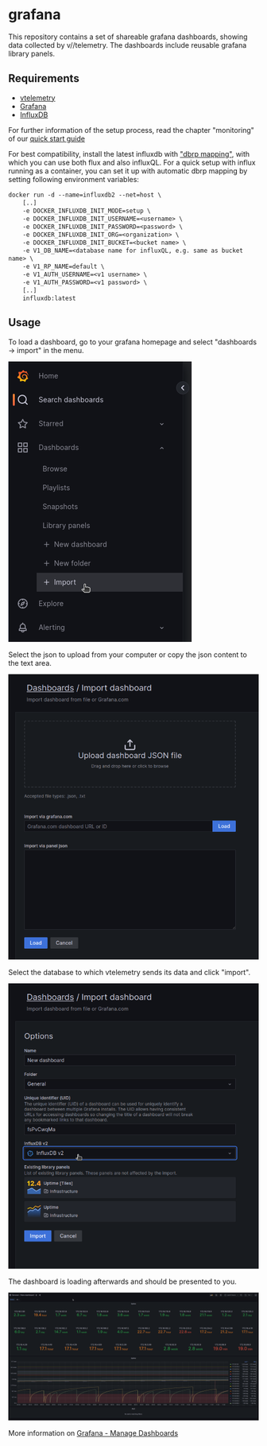 # grafana

This repository contains a set of shareable grafana dashboards, showing data collected by v//telemetry. The dashboards include reusable grafana library panels.

## Requirements

- [vtelemetry](https://hub.docker.com/r/arkonatechnologies/vtelemetry2)
- [Grafana](https://grafana.com/grafana/download)
- [InfluxDB](https://docs.influxdata.com/influxdb/v2.6/install/)

For further information of the setup process, read the chapter "monitoring" of our [quick start guide](https://www.dropbox.com/home/Public%20Downloads/VM/Guides/QuickStartGuide?preview=Quick_Start_Guide.pdf)

For best compatibility, install the latest influxdb with ["dbrp mapping"](https://docs.influxdata.com/influxdb/cloud/query-data/influxql/dbrp/), with which you can use both flux and also influxQL.
For a quick setup with influx running as a container, you can set it up with automatic dbrp mapping by setting following environment variables:

```
docker run -d --name=influxdb2 --net=host \
    [..]
    -e DOCKER_INFLUXDB_INIT_MODE=setup \
    -e DOCKER_INFLUXDB_INIT_USERNAME=<username> \
    -e DOCKER_INFLUXDB_INIT_PASSWORD=<password> \
    -e DOCKER_INFLUXDB_INIT_ORG=<organization> \
    -e DOCKER_INFLUXDB_INIT_BUCKET=<bucket name> \
    -e V1_DB_NAME=<database name for influxQL, e.g. same as bucket name> \
    -e V1_RP_NAME=default \
    -e V1_AUTH_USERNAME=<v1 username> \
    -e V1_AUTH_PASSWORD=<v1 password> \
    [..]
    influxdb:latest
```

## Usage

To load a dashboard, go to your grafana homepage and select "dashboards -> import" in the menu.

![](./doc/import_db_1.png)

Select the json to upload from your computer or copy the json content to the text area.

![](./doc/import_db_2.png)

Select the database to which vtelemetry sends its data and click "import".

![](./doc/import_db_3.png)

The dashboard is loading afterwards and should be presented to you.

![](./doc/import_db_4.png)

More information on [Grafana - Manage Dashboards](https://grafana.com/docs/grafana/latest/dashboards/manage-dashboards/)
